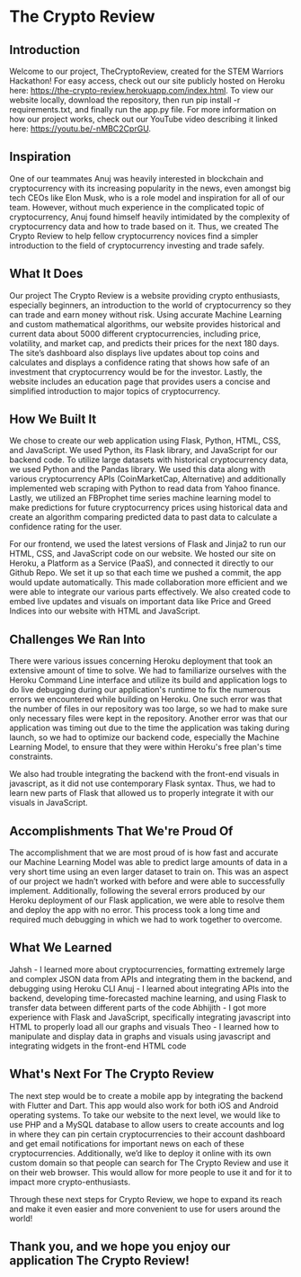 # The Crypto Review

## Introduction
Welcome to our project, TheCryptoReview, created for the STEM Warriors Hackathon! For easy access, check out our site publicly hosted on Heroku here: https://the-crypto-review.herokuapp.com/index.html. To view our website locally, download the repository, then run pip install -r requirements.txt, and finally run the app.py file. For more information on how our project works, check out our YouTube video describing it linked here: https://youtu.be/-nMBC2CprGU.

## Inspiration
One of our teammates Anuj was heavily interested in blockchain and cryptocurrency with its increasing popularity in the news, even amongst big tech CEOs like Elon Musk, who is a role model and inspiration for all of our team. However, without much experience in the complicated topic of cryptocurrency, Anuj found himself heavily intimidated by the complexity of cryptocurrency data and how to trade based on it. Thus, we created The Crypto Review to help fellow cryptocurrency novices find a simpler introduction to the field of cryptocurrency investing and trade safely.

## What It Does
Our project The Crypto Review is a website providing crypto enthusiasts, especially beginners, an introduction to the world of cryptocurrency so they can trade and earn money without risk. Using accurate Machine Learning and custom mathematical algorithms, our website provides historical and current data about 5000 different cryptocurrencies, including price, volatility, and market cap, and predicts their prices for the next 180 days. The site’s dashboard also displays live updates about top coins and calculates and displays a confidence rating that shows how safe of an investment that cryptocurrency would be for the investor. Lastly, the website includes an education page that provides users a concise and simplified introduction to major topics of cryptocurrency.

## How We Built It
We chose to create our web application using Flask, Python, HTML, CSS, and JavaScript. We used Python, its Flask library, and JavaScript for our backend code. To utilize large datasets with historical cryptocurrency data, we used Python and the Pandas library. We used this data along with various cryptocurrency APIs (CoinMarketCap, Alternative) and additionally implemented web scraping with Python to read data from Yahoo finance. Lastly, we utilized an FBProphet time series machine learning model to make predictions for future cryptocurrency prices using historical data and create an algorithm comparing predicted data to past data to calculate a confidence rating for the user.

For our frontend, we used the latest versions of Flask and Jinja2 to run our HTML, CSS, and JavaScript code on our website. We hosted our site on Heroku, a Platform as a Service (PaaS), and connected it directly to our Github Repo. We set it up so that each time we pushed a commit, the app would update automatically. This made collaboration more efficient and we were able to integrate our various parts effectively. We also created code to embed live updates and visuals on important data like Price and Greed Indices into our website with HTML and JavaScript.

## Challenges We Ran Into
There were various issues concerning Heroku deployment that took an extensive amount of time to solve. We had to familiarize ourselves with the Heroku Command Line interface and utilize its build and application logs to do live debugging during our application's runtime to fix the numerous errors we encountered while building on Heroku. One such error was that the number of files in our repository was too large, so we had to make sure only necessary files were kept in the repository. Another error was that our application was timing out due to the time the application was taking during launch, so we had to optimize our backend code, especially the Machine Learning Model, to ensure that they were within Heroku's free plan's time constraints.

We also had trouble integrating the backend with the front-end visuals in javascript, as it did not use contemporary Flask syntax. Thus, we had to learn new parts of Flask that allowed us to properly integrate it with our visuals in JavaScript.

## Accomplishments That We're Proud Of
The accomplishment that we are most proud of is how fast and accurate our Machine Learning Model was able to predict large amounts of data in a very short time using an even larger dataset to train on. This was an aspect of our project we hadn’t worked with before and were able to successfully implement. Additionally, following the several errors produced by our Heroku deployment of our Flask application, we were able to resolve them and deploy the app with no error. This process took a long time and required much debugging in which we had to work together to overcome.

## What We Learned
Jahsh - I learned more about cryptocurrencies, formatting extremely large and complex JSON data from APIs and integrating them in the backend, and debugging using Heroku CLI
Anuj - I learned about integrating APIs into the backend, developing time-forecasted machine learning, and using Flask to transfer data between different parts of the code
Abhijith - I got more experience with Flask and JavaScript, specifically integrating javascript into HTML to properly load all our graphs and visuals
Theo - I learned how to manipulate and display data in graphs and visuals using javascript and integrating widgets in the front-end HTML code

## What's Next For The Crypto Review
The next step would be to create a mobile app by integrating the backend with Flutter and Dart. This app would also work for both iOS and Android operating systems. To take our website to the next level, we would like to use PHP and a MySQL database to allow users to create accounts and log in where they can pin certain cryptocurrencies to their account dashboard and get email notifications for important news on each of these cryptocurrencies. Additionally, we’d like to deploy it online with its own custom domain so that people can search for The Crypto Review and use it on their web browser. This would allow for more people to use it and for it to impact more crypto-enthusiasts.

Through these next steps for Crypto Review, we hope to expand its reach and make it even easier and more convenient to use for users around the world!


## Thank you, and we hope you enjoy our application The Crypto Review!
